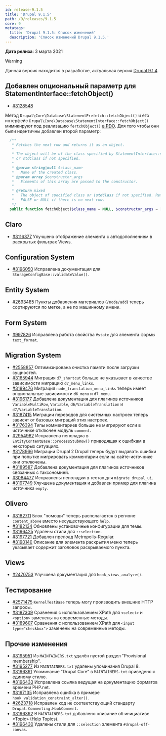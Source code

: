 ```yaml
---
id: release-9.1.5
title: 'Drupal 9.1.5'
path: /9/releases/9.1.5
core: 9
metatags:
  title: 'Drupal 9.1.5: Список изменений'
  description: 'Список изменений Drupal 9.1.5.'
---
```


**Дата релиза**: 3 марта 2021

> [!WARNING]
> Данная версия находится в разработке, актуальная версия [Drupal 9.1.4](release-9.1.4.md).

## Добавлен опциональный параметр для StatementInterface::fetchObject()

- [#3128548](https://www.drupal.org/project/drupal/issues/3128548)

Метод `Drupal\Core\Database\StatementPrefetch::fetchObject()` и его интерфейс `Drupal\Core\Database\StatementInterface::fetchObject()` мимикируют под реализацию `fertchObject()` [в PDO](https://www.php.net/manual/en/pdostatement.fetchobject.php). Для того чтобы они были идентичны добавлен второй параметр:

```php
  /**
   * Fetches the next row and returns it as an object.
   *
   * The object will be of the class specified by StatementInterface::setFetchMode()
   * or stdClass if not specified.
   *
   * @param string|null $class_name
   *   Name of the created class.
   * @param array $constructor_args
   *   Elements of this array are passed to the constructor.
   *
   * @return mixed
   *   The object of specified class or \stdClass if not specified. Returns
   *   FALSE or NULL if there is no next row.
   */
  public function fetchObject($class_name = NULL, $constructor_args = []);
```

## Claro

- [#3116377](https://www.drupal.org/project/drupal/issues/3116377) Улучшено отображение элемента с автодополнением в раскрытых фильтрах Views.

## Configuration System

- [#3196050](https://www.drupal.org/project/drupal/issues/3196050) Исправлена документация для `StorageConfigBase::validateValue()`.

## Entity System

- [#2693485](https://www.drupal.org/project/drupal/issues/2693485) Пункты добавления материалов (`/node/add`) теперь сортируются по метке, а не по машинному имени.

## Form System

- [#997826](https://www.drupal.org/project/drupal/issues/997826) Исправлена работа свойства `#state` для элемента формы `text_format`.

## Migration System

- [#2558857](https://www.drupal.org/project/drupal/issues/2558857) Оптимизирована очистка памяти после загрузки сущностей.
- [#3165944](https://www.drupal.org/project/drupal/issues/3165944) Миграция `d7_shortcut` больше не указывает в качестве зависимости миграцию `d7_menu_links`.
- [#3189476](https://www.drupal.org/project/drupal/issues/3189476) Миграция `node_translation_menu_links` теперь имеет опциональные зависимости `d6_menu` и `d7_menu`.
- [#3196177](https://www.drupal.org/project/drupal/issues/3196177) Добавлена документация для плагинов источников `VariableMultiRow`, `Variable`, `d6/VariableTranslation` и `d7/VariableTranslation`.
- [#3187415](https://www.drupal.org/project/drupal/issues/3187415) Миграции переводов для системных настроек теперь зависят от базовых миграций этих настроек.
- [#3176394](https://www.drupal.org/project/drupal/issues/3176394) Типы комментариев больше не мигрируют если в источнике отключен модуль `comment`.
- [#2954982](https://www.drupal.org/project/drupal/issues/2954982) Исправлена неполадка в `EntityContentBase::processStubRow()` приводящая к ошибкам в некоторых ситуациях.
- [#3178966](https://www.drupal.org/project/drupal/issues/3178966) Миграции Drupal 2 Drupal теперь будут выдавать ошибки при попытке мигрировать комментарии если на сайте-источнике они отключены.
- [#3189587](https://www.drupal.org/project/drupal/issues/3189587) Добавлена документация для плагинов источников связанных с таксономией.
- [#3084477](https://www.drupal.org/project/drupal/issues/3084477) Исправлены неполадки в тестах для `migrate_drupal_ui`.
- [#3197749](https://www.drupal.org/project/drupal/issues/3197749) Улучшена документация и добавлен пример для плагина источника `empty`.

## Olivero

- [#3182711](https://www.drupal.org/project/drupal/issues/3182711) Блок "помощи" теперь располагается в регионе `content_above` вместо несуществующего `help`.
- [#3182134](https://www.drupal.org/project/drupal/issues/3182134) Обновлены установочные конфигурации для темы.
- [#3196425](https://www.drupal.org/project/drupal/issues/3196425) Удалены стили для `::selection`.
- [#3197721](https://www.drupal.org/project/drupal/issues/3197721) Добавлен прелоад Metropolis-Regular.
- [#3190140](https://www.drupal.org/project/drupal/issues/3190140) Описание для элемента раскрытия меню теперь указывает содержит заголовок раскрываемого пункта.

## Views

- [#2470753](https://www.drupal.org/project/drupal/issues/2470753) Улучшена документация для `hook_views_analyze()`.

## Тестирование

- [#2571475](https://www.drupal.org/project/drupal/issues/2571475) `KernelTestBase` теперь могу производить внешние HTTP запросы.
- [#3187309](https://www.drupal.org/project/drupal/issues/3187309) Сравнения с использованием XPath для `<select>` и `<option>` заменены на современные методы.
- [#3189607](https://www.drupal.org/project/drupal/issues/3189607) Сравнения с использованием XPath для `<input type="checkbox">` заменены на современные методы.

## Прочие изменения

- [#3195951](https://www.drupal.org/project/drupal/issues/3195951) Из `MAINTAINERS.txt` удалён пустой раздел "Provisional membership".
- [#3195277](https://www.drupal.org/project/drupal/issues/3195277) Из `MAINTAINERS.txt` удалены упоминания Drupal 8.
- [#3196391](https://www.drupal.org/project/drupal/issues/3196391) Упоминание "Drupal Core" в `MAINTAINERS.txt` приведено к единому стилю.
- [#3196433](https://www.drupal.org/project/drupal/issues/3196433) Исправлена ссылка ведущая на документацию форматов времени PHP.net.
- [#3197135](https://www.drupal.org/project/drupal/issues/3197135) Исправлена ошибка в примере `hook_validation_constraint_alter()`.
- [#2623718](https://www.drupal.org/project/drupal/issues/2623718) Исправлен код не соответствующий стандарту `Drupal.Commenting.HookComment`.
- [#3196392](https://www.drupal.org/project/drupal/issues/3196392) В `MAINTAINERS.txt` добавлено описание об инициативе «Topic» (Help Topics).
- [#3196430](https://www.drupal.org/project/drupal/issues/3196430) Удалены стили для `::selection` элемента `#drupal-off-canvas`.